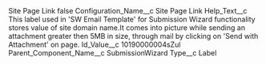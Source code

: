 <?xml version="1.0" encoding="UTF-8"?>
<CustomMetadata xmlns="http://soap.sforce.com/2006/04/metadata" xmlns:xsi="http://www.w3.org/2001/XMLSchema-instance" xmlns:xsd="http://www.w3.org/2001/XMLSchema">
    <label>Site Page Link</label>
    <protected>false</protected>
    <values>
        <field>Configuration_Name__c</field>
        <value xsi:type="xsd:string">Site Page Link</value>
    </values>
    <values>
        <field>Help_Text__c</field>
        <value xsi:type="xsd:string">This label used in &apos;SW Email Template&apos; for Submission Wizard functionality stores value of site domain name.It comes into picture while sending an attachment greater then 5MB in size, through mail by clicking on &apos;Send with Attachment&apos; on page.</value>
    </values>
    <values>
        <field>Id_Value__c</field>
        <value xsi:type="xsd:string">10190000004sZul</value>
    </values>
    <values>
        <field>Parent_Component_Name__c</field>
        <value xsi:type="xsd:string">SubmissionWizard</value>
    </values>
    <values>
        <field>Type__c</field>
        <value xsi:type="xsd:string">Label</value>
    </values>
</CustomMetadata>
